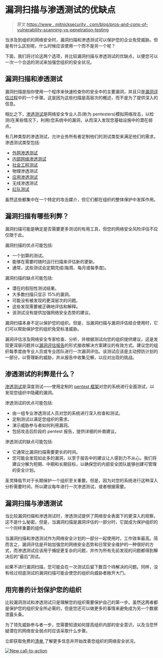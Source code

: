# 漏洞扫描与渗透测试的优缺点

> 原文:[https://www . mitnicksecurity . com/blog/pros-and-cons-of-vulnerability-scanning-vs-penetration-testing](https://www.mitnicksecurity.com/blog/pros-and-cons-of-vulnerability-scanning-vs-penetration-testing)

当涉及到组织的网络安全时，漏洞扫描和渗透测试可以保护您的企业免受威胁。但是有什么区别呢，什么时候应该使用一个而不是另一个呢？

下面，我们将讨论这两个选项，并比较漏洞扫描与渗透测试的优缺点，以便您可以一次一个合适的测试来加强您组织的安全状况。

## 漏洞扫描和渗透测试

漏洞扫描是指你使用一个程序来快速检查你的安全中的主要漏洞，并且只是[漏洞评估过程](/blog/what-is-included-in-a-vulnerability-assessment-report)中的一个步骤。这是因为这些扫描是高层次的概述，而不是为了提供深入的信息。

相比之下，[渗透测试](/penetration-testing)是网络安全专业人员(称为 pentesters)模拟网络攻击，以检测(在某些情况下，利用)您系统中的漏洞，从而深入发现您基础设施中的潜在弱点。

有几种类型的渗透测试，允许业务所有者定制他们的测试类型来满足他们的需求。渗透测试类型包括:

*   [外网渗透测试](/external-network-pentesting)
*   [内部网络渗透测试](/penetration-testing)
*   [社会工程测试](/social-engineering-strength-testing)
*   物理渗透测试
*   [应用渗透测试](/web-application-pentesting)
*   无线渗透测试
*   [红队测试](/red-team-pentesting)

虽然这些都集中在一个特定的攻击媒介，但它们都在组织的整体保护中发挥作用。

## 漏洞扫描有哪些利弊？

漏洞扫描可能是确定是否需要更多测试的有用工具，但您的网络安全风险评估不应仅限于此。

漏洞扫描的优点可能包括:

*   一个划算的测试。
*   能够在需要时随时运行扫描来评估新的更新。
*   通常，这些测试会定期完成(每周、每月或每季度)。

漏洞扫描的缺点可能包括:

*   潜在的假阳性测试结果。
*   大多数扫描只显示 15%的漏洞。
*   可能没有被发现的更深层次的问题。
*   这些发现需要被正确地评估和解释。
*   该测试没有提供加强网络安全态势的建议。

漏洞扫描本身不足以保护您的组织。但是，当漏洞扫描与漏洞评估结合使用时，它们可以帮助保护您的组织免受标准威胁。

漏洞评估涉及网络安全专家检查、分析，并根据测试向您的组织提供建议。这是发现更深层问题并以[漏洞评估报告](/blog/what-is-included-in-a-vulnerability-assessment-report)的形式接收解决方案建议的有效方式。建议您的组织每季度由专业人员或专业团队进行一次漏洞评估。该测试应该是主动预防计划的一部分，以管理新的威胁，并从报告中收集见解，以应对出现的挑战。

## 渗透测试的利弊是什么？

[渗透测试](/blog/understanding-the-6-main-types-of-penetration-testing)是深度测试——使用定制的 [pentest 框架](/blog/what-is-a-pentest-framework)对您的系统进行全面测试，以发现您组织中隐藏的漏洞。

渗透测试的优点可能包括:

*   由一组专业渗透测试人员对您的系统进行深入检查和测试。
*   定制测试以满足您组织的需求。
*   演示威胁参与者如何利用漏洞。
*   包括攻击后阶段的 pentest 报告，提供详细的补救建议。

渗透测试的缺点可能包括:

*   它通常比漏洞扫描需要更长的时间。
*   您可能会发现如此多的漏洞，以至于报告中的建议让人感到力不从心。我们将建议分解为短期、中期和长期目标，以确保您的内部安全团队能够创建可管理的安全计划。

圣灵降临节对于长期保护一个组织至关重要。但是，因为对您的系统进行这种深入分析需要时间，所以建议每年进行一次渗透测试，或者根据需要。

## 漏洞扫描与渗透测试

当比较漏洞扫描和渗透测试时，渗透测试提供了网络安全表面下的更深入的观察，这不是什么秘密。但是，当漏洞扫描是漏洞评估的一部分时，它就成为保护组织的一个同样重要的组件。

当漏洞扫描和渗透测试作为网络安全计划的一部分一起使用时，工作效率最高。简而言之，漏洞评估是开始加强您的网络安全态势和日常安全维护的一种很好的方式，而渗透测试应该用于捕捉更复杂的问题，并作为所有先前发现的问题都得到解决后的“最后”测试。

如果不进行漏洞扫描，您可能会在一次测试后留下数百个待解决的问题。同样，没有经过彻底测试的漏洞扫描可能会使您的组织向威胁者敞开大门。

## 用完善的计划保护您的组织

比较漏洞测试和渗透测试只是理解您的组织需要保护自己的第一步。虽然这两者都是保护您的组织安全所必需的，但是您还可以做更多的事情来避免成为另一个数据泄露头条。

为了领先威胁参与者一步，您需要知道如何提高组织内部的安全意识，以及当您怀疑潜在的网络安全弱点时应该采取什么步骤。

立即获取免费的[清单](/lp-easy-steps-to-avoid-cyber-threats?__hstc=&__hssc=&hsCtaTracking=7f9b1de1-cf7c-4700-8892-cdf9402b32cf%7C74c793f4-d84d-4640-891f-4ee2ec44d8ab),了解更多信息并开始改善您组织的网络安全状况。

[![New call-to-action](../Images/95ee2efaa0b0e1050f47338da41f7869.png)](https://cta-redirect.hubspot.com/cta/redirect/3875471/7f9b1de1-cf7c-4700-8892-cdf9402b32cf)